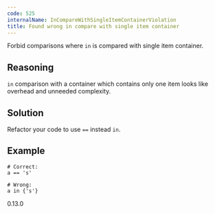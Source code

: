 ```yaml
---
code: 525
internalName: InCompareWithSingleItemContainerViolation
title: Found wrong in compare with single item container
---
```


Forbid comparisons where `in` is compared with single item container.

## Reasoning
`in` comparison with a container which contains only one item looks
like overhead and unneeded complexity.

## Solution
Refactor your code to use `==` instead `in`.

## Example

    # Correct:
    a == 's'
    
    # Wrong:
    a in {'s'}

<div class="versionadded">

0.13.0

</div>